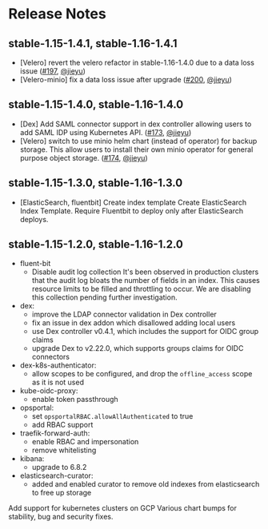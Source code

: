 # Release Notes

## stable-1.15-1.4.1, stable-1.16-1.4.1

* \[Velero\] revert the velero refactor in stable-1.16-1.4.0 due to a data loss issue ([#197](https://github.com/mesosphere/kubernetes-base-addons/pull/197), [@jieyu](https://github.com/jieyu))
* \[Velero-minio\] fix a data loss issue after upgrade ([#200](https://github.com/mesosphere/kubernetes-base-addons/pull/200), [@jieyu](https://github.com/jieyu))

## stable-1.15-1.4.0, stable-1.16-1.4.0

* \[Dex\] Add SAML connector support in dex controller allowing users to add SAML IDP using Kubernetes API. ([#173](https://github.com/mesosphere/kubernetes-base-addons/pull/173), [@jieyu](https://github.com/jieyu))
* \[Velero\] switch to use minio helm chart (instead of operator) for backup storage. This allow users to install their own minio operator for general purpose object storage. ([#174](https://github.com/mesosphere/kubernetes-base-addons/pull/174), [@jieyu](https://github.com/jieyu))

## stable-1.15-1.3.0, stable-1.16-1.3.0

* \[ElasticSearch, fluentbit\] Create index template
  Create ElasticSearch Index Template. Require Fluentbit to deploy only after ElasticSearch deploys.

## stable-1.15-1.2.0, stable-1.16-1.2.0

* fluent-bit
  * Disable audit log  collection
    It's been observed in production clusters that the audit log bloats the number of fields in an index.
    This causes resource limits to be filled and throttling to occur.
    We are disabling this collection pending further investigation.
* dex:
  * improve the LDAP connector validation in Dex controller
  * fix an issue in dex addon which disallowed adding local users
  * use Dex controller v0.4.1, which includes the support for OIDC group claims
  * upgrade Dex to v2.22.0, which supports groups claims for OIDC connectors
* dex-k8s-authenticator: 
  * allow scopes to be configured, and drop the `offline_access` scope as it is not used
* kube-oidc-proxy:
  *  enable token passthrough
* opsportal:
  * set `opsportalRBAC.allowAllAuthenticated` to true
  * add RBAC support
* traefik-forward-auth:
  * enable RBAC and impersonation
  * remove whitelisting
* kibana:
  * upgrade to 6.8.2
* elasticsearch-curator:
  * added and enabled curator to remove old indexes from elasticsearch to free up storage


Add support for kubernetes clusters on GCP
Various chart bumps for stability, bug and security fixes.
